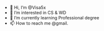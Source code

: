 - 👋 Hi, I’m @Visa5x
- 👀 I’m interested in CS & WD
- 🌱 I’m currently learning Professional degree
- 📫 How to reach me @gmail.

<!---
Visa5x/Visa5x is a ✨ special ✨ repository because its `README.md` (this file) appears on your GitHub profile.
You can click the Preview link to take a look at your changes.
--->
